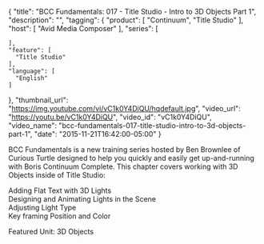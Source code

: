 {
  "title": "BCC Fundamentals: 017 - Title Studio - Intro to 3D Objects Part 1",
  "description": "",
  "tagging": {
    "product": [
      "Continuum",
      "Title Studio"
    ],
    "host": [
      "Avid Media Composer"
    ],
    "series": [

    ],
    "feature": [
      "Title Studio"
    ],
    "language": [
      "English"
    ]
  },
  "thumbnail_url": "https://img.youtube.com/vi/vC1k0Y4DiQU/hqdefault.jpg",
  "video_url": "https://youtu.be/vC1k0Y4DiQU",
  "video_id": "vC1k0Y4DiQU",
  "video_name": "bcc-fundamentals-017-title-studio-intro-to-3d-objects-part-1",
  "date": "2015-11-21T16:42:00-05:00"
}

BCC Fundamentals is a new training series hosted by Ben Brownlee of Curious
Turtle designed to help you quickly and easily get up-and-running with Boris
Continuum Complete. This chapter covers working with 3D Objects inside of
Title Studio:

Adding Flat Text with 3D Lights  
Designing and Animating Lights in the Scene  
Adjusting Light Type  
Key framing Position and Color

Featured Unit: 3D Objects
